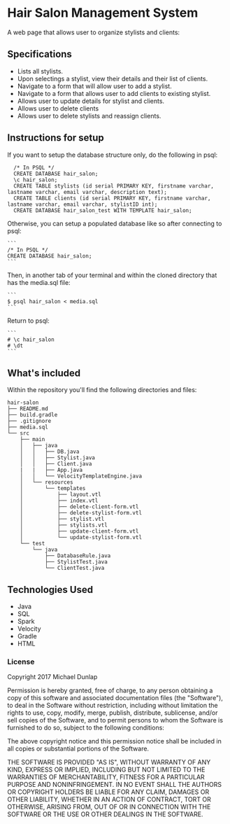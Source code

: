 # Hair Salon Management System
A web page that allows user to organize stylists and clients:

## Specifications
  * Lists all stylists.
  * Upon selectings a stylist, view their details and their list of clients.
  * Navigate to a form that will allow user to add a stylist.
  * Navigate to a form that allows user to add clients to existing stylist.
  * Allows user to update details for stylist and clients.
  * Allows user to delete clients
  * Allows user to delete stylists and reassign clients.

## Instructions for setup
If you want to setup the database structure only, do the following in psql:
  ```
    /* In PSQL */
    CREATE DATABASE hair_salon;
    \c hair_salon;
    CREATE TABLE stylists (id serial PRIMARY KEY, firstname varchar, lastname varchar, email varchar, description text);
    CREATE TABLE clients (id serial PRIMARY KEY, firstname varchar, lastname varchar, email varchar, stylistID int);
    CREATE DATABASE hair_salon_test WITH TEMPLATE hair_salon;
  ```  

Otherwise, you can setup a populated database like so after connecting to psql:

    ```
    /* In PSQL */
    CREATE DATABASE hair_salon;
    ```

Then, in another tab of your terminal and within the cloned directory that has the media.sql file:

    ```
    $ psql hair_salon < media.sql
    ```

Return to psql:

    ```
    # \c hair_salon
    # \dt
    ```

## What's included
Within the repository you'll find the following directories and files:

```
hair-salon
├── README.md
├── build.gradle
├── .gitignore
├── media.sql
└── src
    ├── main
    │   ├── java
    │   │   ├── DB.java
    │   │   ├── Stylist.java
    │   │   ├── Client.java
    |   |   ├── App.java
    │   │   └── VelocityTemplateEngine.java
    │   └── resources
    │       └── templates
    │           ├── layout.vtl
    │           ├── index.vtl
    │           ├── delete-client-form.vtl
    │           ├── delete-stylist-form.vtl
    │           ├── stylist.vtl
    │           ├── stylists.vtl
    │           ├── update-client-form.vtl
    │           └── update-stylist-form.vtl
    └── test
        └── java
            ├── DatabaseRule.java
            ├── StylistTest.java
            └── ClientTest.java
```


## Technologies Used
* Java
* SQL
* Spark
* Velocity
* Gradle
* HTML
### License
Copyright 2017 Michael Dunlap

Permission is hereby granted, free of charge, to any person obtaining a copy of this software and associated documentation files (the "Software"), to deal in the Software without restriction, including without limitation the rights to use, copy, modify, merge, publish, distribute, sublicense, and/or sell copies of the Software, and to permit persons to whom the Software is furnished to do so, subject to the following conditions:

The above copyright notice and this permission notice shall be included in all copies or substantial portions of the Software.

THE SOFTWARE IS PROVIDED "AS IS", WITHOUT WARRANTY OF ANY KIND, EXPRESS OR IMPLIED, INCLUDING BUT NOT LIMITED TO THE WARRANTIES OF MERCHANTABILITY, FITNESS FOR A PARTICULAR PURPOSE AND NONINFRINGEMENT. IN NO EVENT SHALL THE AUTHORS OR COPYRIGHT HOLDERS BE LIABLE FOR ANY CLAIM, DAMAGES OR OTHER LIABILITY, WHETHER IN AN ACTION OF CONTRACT, TORT OR OTHERWISE, ARISING FROM, OUT OF OR IN CONNECTION WITH THE SOFTWARE OR THE USE OR OTHER DEALINGS IN THE SOFTWARE.
